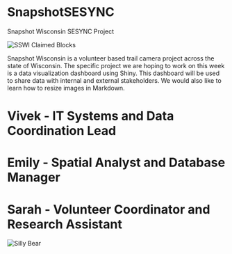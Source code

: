 # SnapshotSESYNC
Snapshot Wisconsin SESYNC Project

![SSWI Claimed Blocks](https://wisconsinww.files.wordpress.com/2019/07/20190624_claimedblocks.jpg)

Snapshot Wisconsin is a volunteer based trail camera project across the state of Wisconsin. The specific project we are hoping to work on this week is a data visualization dashboard using Shiny. This dashboard will be used to share data with internal and external stakeholders. We would also like to learn how to resize images in Markdown.

# Vivek - IT Systems and Data Coordination Lead
# Emily - Spatial Analyst and Database Manager
# Sarah - Volunteer Coordinator and Research Assistant

![Silly Bear](https://wisconsinww.files.wordpress.com/2019/07/bear_tongue.jpg)

